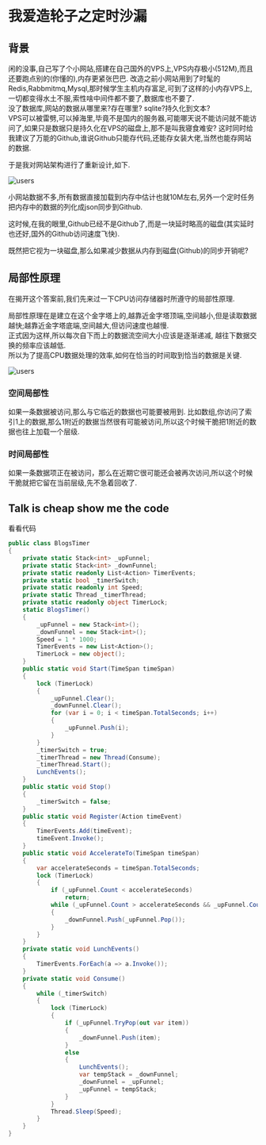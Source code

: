 # 我爱造轮子之定时沙漏

## 背景

闲的没事,自己写了个小网站,搭建在自己国外的VPS上,VPS内存极小(512M),而且还要跑点别的(你懂的),内存更紧张巴巴. 改造之前小网站用到了时髦的Redis,Rabbmitmq,Mysql,那时候学生主机内存富足,可到了这样的小内存VPS上,一切都变得水土不服,索性啥中间件都不要了,数据库也不要了.  
没了数据库,网站的数据从哪里来?存在哪里?  sqlite?持久化到文本?  
VPS可以被雷劈,可以掉海里,毕竟不是国内的服务器,可能哪天说不能访问就不能访问了,如果只是数据只是持久化在VPS的磁盘上,那不是叫我寝食难安?
这时同时给我建议了万能的Github,谁说Github只能存代码,还能存女装大佬,当然也能存网站的数据.

于是我对网站架构进行了重新设计,如下.

![users](https://disk.iblogs.site/pic/iblogs.site/datasync.png)  

小网站数据不多,所有数据直接加载到内存中估计也就10M左右,另外一个定时任务把内存中的数据的列化成json同步到Github.  

这时候,在我的眼里,Github已经不是Github了,而是一块延时略高的磁盘(其实延时也还好,国外的Github访问速度飞快).

既然把它视为一块磁盘,那么如果减少数据从内存到磁盘(Github)的同步开销呢?  

## 局部性原理

在揭开这个答案前,我们先来过一下CPU访问存储器时所遵守的局部性原理.  

局部性原理在是建立在这个金字塔上的,越靠近金字塔顶端,空间越小,但是读取数据越快;越靠近金字塔底端,空间越大,但访问速度也越慢.  
正式因为这样,所以每次自下而上的数据流空间大小应该是逐渐递减, 越往下数据交换的频率应该越低.  
所以为了提高CPU数据处理的效率,如何在恰当的时间取到恰当的数据是关键.  

![users](https://disk.iblogs.site/pic/iblogs.site/memory-hierarchy.png)  

### 空间局部性

如果一条数据被访问,那么与它临近的数据也可能要被用到. 比如数组,你访问了索引1上的数据,那么1附近的数据当然很有可能被访问,所以这个时候干脆把1附近的数据也往上加载一个层级.  

### 时间局部性

如果一条数据项正在被访问，那么在近期它很可能还会被再次访问,所以这个时候干脆就把它留在当前层级,先不急着回收了.    



## Talk is cheap show me the code

看看代码

``` c#
public class BlogsTimer
{
    private static Stack<int> _upFunnel;
    private static Stack<int> _downFunnel;
    private static readonly List<Action> TimerEvents;
    private static bool _timerSwitch;
    private static readonly int Speed;
    private static Thread _timerThread;
    private static readonly object TimerLock;
    static BlogsTimer()
    {
        _upFunnel = new Stack<int>();
        _downFunnel = new Stack<int>();
        Speed = 1 * 1000;
        TimerEvents = new List<Action>();
        TimerLock = new object();
    }
    public static void Start(TimeSpan timeSpan)
    {
        lock (TimerLock)
        {
            _upFunnel.Clear();
            _downFunnel.Clear();
            for (var i = 0; i < timeSpan.TotalSeconds; i++)
            {
                _upFunnel.Push(i);
            }
        }
        _timerSwitch = true;
        _timerThread = new Thread(Consume);
        _timerThread.Start();
        LunchEvents();
    }
    public static void Stop()
    {
        _timerSwitch = false;
    }
    public static void Register(Action timeEvent)
    {
        TimerEvents.Add(timeEvent);
        timeEvent.Invoke();
    }
    public static void AccelerateTo(TimeSpan timeSpan)
    {
        var accelerateSeconds = timeSpan.TotalSeconds;
        lock (TimerLock)
        {
            if (_upFunnel.Count < accelerateSeconds)
                return;
            while (_upFunnel.Count > accelerateSeconds && _upFunnel.Count > 1)
            {
                _downFunnel.Push(_upFunnel.Pop());
            }
        }
    }
    private static void LunchEvents()
    {
        TimerEvents.ForEach(a => a.Invoke());
    }
    private static void Consume()
    {
        while (_timerSwitch)
        {
            lock (TimerLock)
            {
                if (_upFunnel.TryPop(out var item))
                {
                    _downFunnel.Push(item);
                }
                else
                {
                    LunchEvents();
                    var tempStack = _downFunnel;
                    _downFunnel = _upFunnel;
                    _upFunnel = tempStack;
                }
            }
            Thread.Sleep(Speed);
        }
    }
}

```